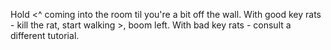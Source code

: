 Hold <^ coming into the room til you're a bit off the wall.
With good key rats - kill the rat, start walking >, boom left.
With bad key rats - consult a different tutorial.
